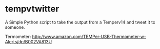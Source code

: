 # tempvtwitter

A Simple Python script to take the output from a Temperv14 and tweet it to someone.

Termometer: http://www.amazon.com/TEMPer-USB-Thermometer-w-Alerts/dp/B002VA813U
